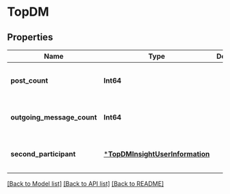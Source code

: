 # TopDM


## Properties
Name | Type | Description | Notes
------------ | ------------- | ------------- | -------------
**post_count** | **Int64** |  | [optional] [default to nothing]
**outgoing_message_count** | **Int64** |  | [optional] [default to nothing]
**second_participant** | [***TopDMInsightUserInformation**](TopDMInsightUserInformation.md) |  | [optional] [default to nothing]


[[Back to Model list]](../README.md#models) [[Back to API list]](../README.md#api-endpoints) [[Back to README]](../README.md)


